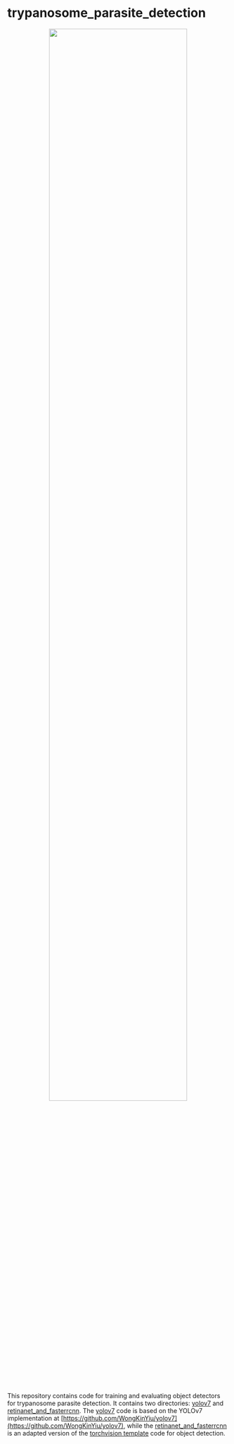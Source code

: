 # trypanosome_parasite_detection

<div align="center">
    <a href="./">
        <img src="./docs/assets/trypanosome_parasite.pdf" width="79%"/>
    </a>
</div>

This repository contains code for training and evaluating object detectors for trypanosome parasite detection. 
It contains two directories: [yolov7](yolov7) and [retinanet_and_fasterrcnn](retinanet_and_fasterrcnn). 
The [yolov7](yolov7) code is based on the YOLOv7 implementation at 
[https://github.com/WongKinYiu/yolov7](https://github.com/WongKinYiu/yolov7), while the 
[retinanet_and_fasterrcnn](retinanet_and_fasterrcnn) is an adapted version of the [torchvision 
template](https://github.com/pytorch/vision/tree/main/references/detection) code for object detection.
